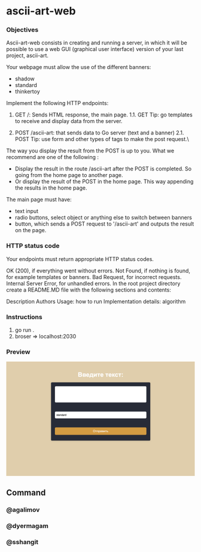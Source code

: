# ascii-art-web

### Objectives

Ascii-art-web consists in creating and running a server, in which it will be possible to use a web GUI (graphical user interface) version of your last project, ascii-art.

Your webpage must allow the use of the different banners:

* shadow
* standard
* thinkertoy

Implement the following HTTP endpoints:

1. GET /: Sends HTML response, the main page.
1.1. GET Tip: go templates to receive and display data from the server.

2. POST /ascii-art: that sends data to Go server (text and a banner)
2.1. POST Tip: use form and other types of tags to make the post request.\

The way you display the result from the POST is up to you. What we recommend are one of the following :

* Display the result in the route /ascii-art after the POST is completed. So going from the home page to another page.
* Or display the result of the POST in the home page. This way appending the results in the home page.

The main page must have:

* text input
* radio buttons, select object or anything else to switch between banners
* button, which sends a POST request to '/ascii-art' and outputs the result on the page.

### HTTP status code

Your endpoints must return appropriate HTTP status codes.

OK (200), if everything went without errors.
Not Found, if nothing is found, for example templates or banners.
Bad Request, for incorrect requests.
Internal Server Error, for unhandled errors.
In the root project directory create a README.MD file with the following sections and contents:

Description
Authors
Usage: how to run
Implementation details: algorithm


### Instructions
1. go run . 
2. broser => localhost:2030

### Preview
![Preview](./preview.png)

## Command
###  @agalimov
### @dyermagam
### @sshangit